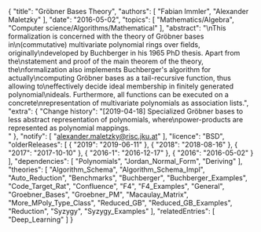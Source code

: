{
    "title": "Gröbner Bases Theory",
    "authors": [
        "Fabian Immler",
        "Alexander Maletzky"
    ],
    "date": "2016-05-02",
    "topics": [
        "Mathematics/Algebra",
        "Computer science/Algorithms/Mathematical"
    ],
    "abstract": "\nThis formalization is concerned with the theory of Gröbner bases in\n(commutative) multivariate polynomial rings over fields, originally\ndeveloped by Buchberger in his 1965 PhD thesis. Apart from the\nstatement and proof of the main theorem of the theory, the\nformalization also implements Buchberger's algorithm for actually\ncomputing Gröbner bases as a tail-recursive function, thus allowing to\neffectively decide ideal membership in finitely generated polynomial\nideals. Furthermore, all functions can be executed on a concrete\nrepresentation of multivariate polynomials as association lists.",
    "extra": {
        "Change history": "[2019-04-18] Specialized Gröbner bases to less abstract representation of polynomials, where\npower-products are represented as polynomial mappings.<br>"
    },
    "notify": [
        "alexander.maletzky@risc.jku.at"
    ],
    "licence": "BSD",
    "olderReleases": [
        {
            "2019": "2019-06-11"
        },
        {
            "2018": "2018-08-16"
        },
        {
            "2017": "2017-10-10"
        },
        {
            "2016-1": "2016-12-17"
        },
        {
            "2016": "2016-05-02"
        }
    ],
    "dependencies": [
        "Polynomials",
        "Jordan_Normal_Form",
        "Deriving"
    ],
    "theories": [
        "Algorithm_Schema",
        "Algorithm_Schema_Impl",
        "Auto_Reduction",
        "Benchmarks",
        "Buchberger",
        "Buchberger_Examples",
        "Code_Target_Rat",
        "Confluence",
        "F4",
        "F4_Examples",
        "General",
        "Groebner_Bases",
        "Groebner_PM",
        "Macaulay_Matrix",
        "More_MPoly_Type_Class",
        "Reduced_GB",
        "Reduced_GB_Examples",
        "Reduction",
        "Syzygy",
        "Syzygy_Examples"
    ],
    "relatedEntries": [
        "Deep_Learning"
    ]
}
